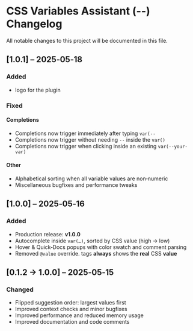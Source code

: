 # CSS Variables Assistant **(--)** Changelog

All notable changes to this project will be documented in this file.

## [1.0.1] – 2025‑05‑18
### Added
- logo for the plugin
### Fixed
#### Completions
- Completions now trigger immediately after typing `var(--`
- Completions now trigger without needing `--` inside the `var()`
- Completions now trigger when clicking inside an existing `var(--your-var)`
#### Other
- Alphabetical sorting when all variable values are non‑numeric
- Miscellaneous bugfixes and performance tweaks

## [1.0.0] – 2025‑05‑16
### Added
- Production release: **v1.0.0**
- Autocomplete inside `var(…)`, sorted by CSS value (high → low)
- Hover & Quick‑Docs popups with color swatch and comment parsing
- Removed `@value` override. tags **always** shows the **real** CSS **value**

## [0.1.2 → 1.0.0] – 2025‑05‑15
### Changed
- Flipped suggestion order: largest values first
- Improved context checks and minor bugfixes
- Improved performance and reduced memory usage
- Improved documentation and code comments
